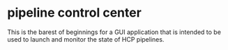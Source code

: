 # pipeline control center

This is the barest of beginnings for a GUI application that is intended to 
be used to launch and monitor the state of HCP pipelines.
